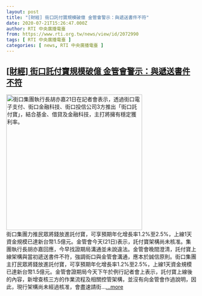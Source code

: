 ```yaml
---
layout: post
title: "[財經] 街口託付寶規模破億 金管會警示：與遞送書件不符"
date: 2020-07-21T15:26:47.000Z
author: RTI 中央廣播電臺
from: https://www.rti.org.tw/news/view/id/2072990
tags: [ RTI 中央廣播電臺 ]
categories: [ news, RTI 中央廣播電臺 ]
---
```

<!--1595345207000-->
[[財經] 街口託付寶規模破億 金管會警示：與遞送書件不符](https://www.rti.org.tw/news/view/id/2072990)
------

<div>
<img src="https://static.rti.org.tw/assets/thumbnails/2020/07/21/20200721000172M.jpg" width="360" alt="街口集團執行長胡亦嘉21日在記者會表示，透過街口電子支付、街口金融科技、街口投信公司3方推出「街口託付寶」，結合基金、借貸及金融科技，主打將擁有穩定獲利率。" title="街口集團執行長胡亦嘉21日在記者會表示，透過街口電子支付、街口金融科技、街口投信公司3方推出「街口託付寶」，結合基金、借貸及金融科技，主打將擁有穩定獲利率。"><br>街口集團力推民眾將錢放進託付寶，可享預期年化增長率1.2%至2.5%，上線1天資金規模已達新台幣1.5億元。金管會今天(21日)表示，託付寶架構尚未核准。集團執行長胡亦嘉回應，今早找證期局溝通並未說違法。金管會晚間澄清，託付寶上線架構與當初遞送書件不符，強調街口與金管會溝通，應本於誠信原則。街口集團主打民眾將錢放進託付寶，可享預期年化增長率1.2%至2.5%，上線1天資金規模已達新台幣1.5億元。金管會證期局今天下午於例行記者會上表示，託付寶上線後的內容，新增查核三方的作業流程及相關控管架構，並沒有向金管會作過說明，因此，現行架構尚未經過核准，會盡速請街...<a target="_blank" href="https://www.rti.org.tw/news/view/id/2072990">...more</a>
</div>
